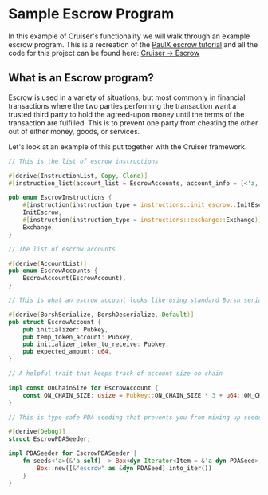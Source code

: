 # Sample Escrow Program

In this example of Cruiser's functionality we will walk through an example escrow program. This is a recreation of the [PaulX escrow tutorial](https://paulx.dev/blog/2021/01/14/programming-on-solana-an-introduction/) and all the code for this project can be found here: [Cruiser -> Escrow](https://github.com/identity-com/cruiser/tree/master/escrow_example)

## What is an Escrow program?

Escrow is used in a variety of situations, but most commonly in financial transactions where the two parties performing the transaction want a trusted third party to hold the agreed-upon money until the terms of the transaction are fulfilled. This is to prevent one party from cheating the other out of either money, goods, or services.

Let's look at an example of this put together with the Cruiser framework.

```rust
// This is the list of escrow instructions

#[derive(InstructionList, Copy, Clone)]
#[instruction_list(account_list = EscrowAccounts, account_info = [<'a, AI> AI where AI: cruiser::ToSolanaAccountInfo<'a>])]

pub enum EscrowInstructions {
    #[instruction(instruction_type = instructions::init_escrow::InitEscrow)]
    InitEscrow,
    #[instruction(instruction_type = instructions::exchange::Exchange)]
    Exchange,
}
```

```rust
// The list of escrow accounts

#[derive(AccountList)]
pub enum EscrowAccounts {
    EscrowAccount(EscrowAccount),
}
```

```rust
// This is what an escrow account looks like using standard Borsh serialization

#[derive(BorshSerialize, BorshDeserialize, Default)]
pub struct EscrowAccount {
    pub initializer: Pubkey,
    pub temp_token_account: Pubkey,
    pub initializer_token_to_receive: Pubkey,
    pub expected_amount: u64,
}
```

```rust
// A helpful trait that keeps track of account size on chain

impl const OnChainSize for EscrowAccount {
    const ON_CHAIN_SIZE: usize = Pubkey::ON_CHAIN_SIZE * 3 + u64::ON_CHAIN_SIZE;
}
```

```rust
// This is type-safe PDA seeding that prevents you from mixing up seeds for PDAs

#[derive(Debug)]
struct EscrowPDASeeder;

impl PDASeeder for EscrowPDASeeder {
    fn seeds<'a>(&'a self) -> Box<dyn Iterator<Item = &'a dyn PDASeed> + 'a> {
        Box::new([&"escrow" as &dyn PDASeed].into_iter())
    }
}
```
